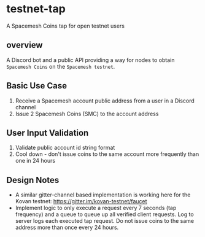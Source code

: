 # testnet-tap
A Spacemesh Coins tap for open testnet users

## overview
A Discord bot and a public API providing a way for nodes to obtain `Spacemesh Coins` on the `Spacemesh testnet`.

## Basic Use Case
1. Receive a Spacemesh account public address from a user in a Discord channel
2. Issue 2 Spacemesh Coins (SMC) to the account address

## User Input Validation
1. Validate public account id string format
2. Cool down - don't issue coins to the same account more frequently than one in 24 hours

## Design Notes
- A similar gitter-channel based implementation is working here for the Kovan testnet: https://gitter.im/kovan-testnet/faucet
- Implement logic to only execute a request every 7 seconds (tap frequency) and a queue to queue up all verified client requests. Log to server logs each executed tap request. Do not issue coins to the same address more than once every 24 hours.
